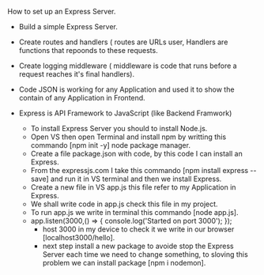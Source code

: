 How to set up an Express Server.
* Build a simple Express Server.
* Create routes and handlers ( routes are URLs user, Handlers are functions that repoonds to these requests.
* Create logging middleware ( middleware is code that runs before a request reaches it's final handlers).
* Code JSON is working for any Application and used it to show the contain of any Application in Frontend.
* Express is API Framework to JavaScript (like Backend Framwork)


  - To install Express Server you should to install Node.js.
  - Open VS then open Terminal and install npm by writting this commando [npm init -y] node package manager.
  - Create a file package.json with code, by this code I can install an Express.
  - From the expressjs.com I take this commando [npm install express --save] and run it in VS terminal and then we install Express.
  - Create a new file in VS app.js this file refer to my Application in Express.
  - We shall write code in app.js check this file in my project.
  - To run app.js we write in terminal this commando [node app.js].
  - app.listen(3000,() => {
        console.log('Started on port 3000');
    });
    - host 3000 in my device to check it we write in our browser [localhost3000/hello].
    - next step install a new package to avoide stop the Express Server each time we need to change something, to sloving this problem we can install package [npm i nodemon].
